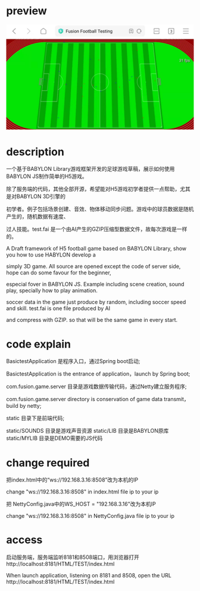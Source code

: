 # preview


<img src="https://raw.githubusercontent.com/Jazping/virgin/main/static/ASSETS/IMAGE/20210309185523.jpg" width="1024px"/>

# description

一个基于BABYLON Library游戏框架开发的足球游戏草稿，展示如何使用BABYLON JS制作简单的H5游戏。

除了服务端的代码，其他全部开源，希望能对H5游戏初学者提供一点帮助，尤其是对BABYLON 3D引擎的

初学者。例子包括场景创建、音效、物体移动同步问题。游戏中的球员数据是随机产生的，随机数据有速度、

过人技能。test.fai 是一个由AI产生的GZIP压缩型数据文件，故每次游戏是一样的。


A Draft framework of H5 football game based on BABYLON Library, show you how to use HABYLON develop a

simply 3D game. All source are opened except the code of server side, hope can do some favour for the beginner, 

especial fover in BABYLON JS. Example including scene creation, sound play, specially how to play animation.

soccer data in the game just produce by random, including soccer speed and skill. test.fai is one file produced by AI

and compress with GZIP. so that will be the same game in every start.

# code explain

BasictestApplication 是程序入口，通过Spring boot启动;

BasictestApplication is the entrance of application，launch by Spring boot;

com.fusion.game.server 目录是游戏数据传输代码，通过Netty建立服务程序;

com.fusion.game.server directory is conservation of game data transmit，build by netty;


static 目录下是前端代码;

static/SOUNDS 目录是游戏声音资源
static/LIB 目录是BABYLON原库
static/MYLIB 目录是DEMO需要的JS代码

# change required

把index.html中的“ws://192.168.3.16:8508”改为本机的IP

change "ws://192.168.3.16:8508" in index.html file ip to your ip

把 NettyConfig.java中的WS_HOST = "192.168.3.16"改为本机IP

change "ws://192.168.3.16:8508" in NettyConfig.java file ip to your ip


# access

启动服务端，服务端监听8181和8508端口，用浏览器打开
http://localhost:8181/HTML/TEST/index.html

When launch application, listening on 8181 and 8508, open the URL
http://localhost:8181/HTML/TEST/index.html
